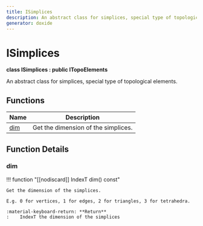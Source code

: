 ```yaml
---
title: ISimplices
description: An abstract class for simplices, special type of topological elements.
generator: doxide
---
```



# ISimplices

**class ISimplices : public ITopoElements**



An abstract class for simplices, special type of topological elements.




## Functions

| Name | Description |
| ---- | ----------- |
| [dim](#dim) | Get the dimension of the simplices. |

## Function Details

### dim<a name="dim"></a>
!!! function "[[nodiscard]] IndexT dim() const"

    
    
    Get the dimension of the simplices.
    
    E.g. 0 for vertices, 1 for edges, 2 for triangles, 3 for tetrahedra.
    
    :material-keyboard-return: **Return**
    :    IndexT the dimension of the simplices
    
    

